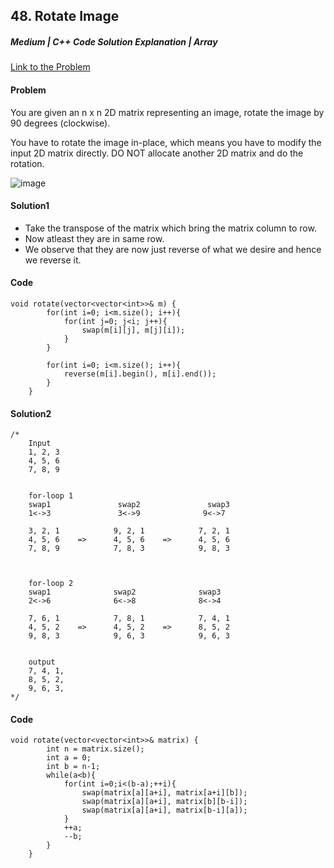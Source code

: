 ## 48. Rotate Image

##### Medium | C++ Code Solution Explanation | Array

[Link to the Problem](https://leetcode.com/problems/maximum-subarray/)

#### Problem

You are given an n x n 2D matrix representing an image, rotate the image by 90 degrees (clockwise).

You have to rotate the image in-place, which means you have to modify the input 2D matrix directly. DO NOT allocate another 2D matrix and do the rotation.

![image](https://assets.leetcode.com/uploads/2020/08/28/mat1.jpg)

#### Solution1

- Take the transpose of the matrix which bring the matrix column to row.
- Now atleast they are in same row.
- We observe that they are now just reverse of what we desire and hence we reverse it.

#### Code

```
void rotate(vector<vector<int>>& m) {
        for(int i=0; i<m.size(); i++){
            for(int j=0; j<i; j++){
                swap(m[i][j], m[j][i]);
            }
        }

        for(int i=0; i<m.size(); i++){
            reverse(m[i].begin(), m[i].end());
        }
    }
```

#### Solution2

```
/*
    Input
    1, 2, 3
    4, 5, 6
    7, 8, 9


    for-loop 1
    swap1               swap2               swap3
    1<->3               3<->9              9<->7

    3, 2, 1            9, 2, 1            7, 2, 1
    4, 5, 6    =>      4, 5, 6    =>      4, 5, 6
    7, 8, 9            7, 8, 3            9, 8, 3



    for-loop 2
    swap1              swap2              swap3
    2<->6              6<->8              8<->4

    7, 6, 1            7, 8, 1            7, 4, 1
    4, 5, 2    =>      4, 5, 2    =>      8, 5, 2
    9, 8, 3            9, 6, 3            9, 6, 3


    output
    7, 4, 1,
    8, 5, 2,
    9, 6, 3,
*/
```

#### Code

```
void rotate(vector<vector<int>>& matrix) {
        int n = matrix.size();
        int a = 0;
        int b = n-1;
        while(a<b){
            for(int i=0;i<(b-a);++i){
                swap(matrix[a][a+i], matrix[a+i][b]);
                swap(matrix[a][a+i], matrix[b][b-i]);
                swap(matrix[a][a+i], matrix[b-i][a]);
            }
            ++a;
            --b;
        }
    }
```
